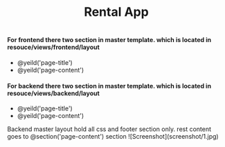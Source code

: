 <h1 align='center'>Rental App<h1>
<h4>For frontend there two section in master template. which is located in resouce/views/frontend/layout</h4>
<ul>
<li>@yeild('page-title')</li>
<li>@yeild('page-content')</li>
</ul>
<h4>For backend there two section in master template. which is located in resouce/views/backend/layout</h4>
<ul>
<li>@yeild('page-title')</li>
<li>@yeild('page-content')</li>
</ul>
<span>Backend master layout hold all css and footer section only. rest content goes to @section('page-content') section</span>
![Screenshot](screenshot/1.jpg)
